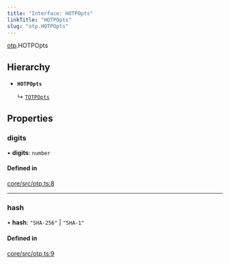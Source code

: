 ```yaml
---
title: "Interface: HOTPOpts"
linkTitle: "HOTPOpts"
slug: "otp.HOTPOpts"
---
```


[otp](../../modules/otp).HOTPOpts

## Hierarchy

-   **`HOTPOpts`**

    ↳ [`TOTPOpts`](../otp.TOTPOpts)

## Properties

### digits

• **digits**: `number`

#### Defined in

[core/src/otp.ts:8](https://github.com/padloc/padloc/blob/b00eb4fd/packages/core/src/otp.ts#L8)

---

### hash

• **hash**: `"SHA-256"` \| `"SHA-1"`

#### Defined in

[core/src/otp.ts:9](https://github.com/padloc/padloc/blob/b00eb4fd/packages/core/src/otp.ts#L9)
